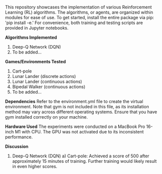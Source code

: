 This repository showcases the implementation of various Reinforcement Learning (RL) algorithms. The algorithms, or agents, are organized within modules for ease of use. To get started, install the entire package via pip: 'pip install -e.'
For convenience, both training and testing scripts are provided in Jupyter notebooks.

**Algorithms Implemented**
1. Deep-Q Network (DQN)
2. To be added...

**Games/Environments Tested**
1. Cart-pole
2. Lunar Lander (discrete actions)
3. Lunar Lander (continuous actions)
4. Bipedal Walker (continuous actions)
5. To be added...

**Dependencies**
Refer to the environment.yml file to create the virtual environment. Note that gym is not included in this file, as its installation method may vary across different operating systems. Ensure that you have gym installed correctly on your machine.

**Hardware Used**
The experiments were conducted on a MacBook Pro 16-inch M1 with CPU. The GPU was not activated due to its inconsistent performance.

**Discussion**
1. Deep-Q Network (DQN)
a) Cart-pole:
Achieved a score of 500 after approximately 15 minutes of training.
Further training would likely result in even higher scores.